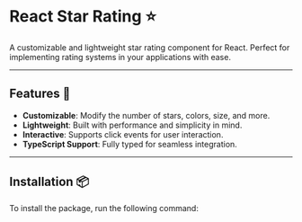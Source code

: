 # React Star Rating ⭐️

A customizable and lightweight star rating component for React. Perfect for implementing rating systems in your applications with ease.

---

## Features 🚀

- **Customizable**: Modify the number of stars, colors, size, and more.
- **Lightweight**: Built with performance and simplicity in mind.
- **Interactive**: Supports click events for user interaction.
- **TypeScript Support**: Fully typed for seamless integration.

---

## Installation 📦

To install the package, run the following command:
